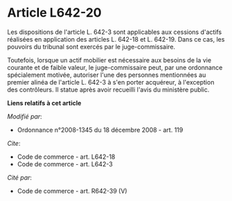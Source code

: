 # Article L642-20

Les dispositions de l'article L. 642-3 sont applicables aux cessions d'actifs réalisées en application des articles L. 642-18
et L. 642-19. Dans ce cas, les pouvoirs du tribunal sont exercés par le juge-commissaire. 

Toutefois, lorsque un actif mobilier est nécessaire aux besoins de la vie courante et de faible valeur, le juge-commissaire
peut, par une ordonnance spécialement motivée, autoriser l'une des personnes mentionnées au premier alinéa de l'article L.
642-3 à s'en porter acquéreur, à l'exception des contrôleurs. Il statue après avoir recueilli l'avis du ministère public.

**Liens relatifs à cet article**

_Modifié par_:

  - Ordonnance n°2008-1345 du 18 décembre 2008 - art. 119

_Cite_:

  - Code de commerce - art. L642-18
  - Code de commerce - art. L642-3

_Cité par_:

  - Code de commerce - art. R642-39 (V)
